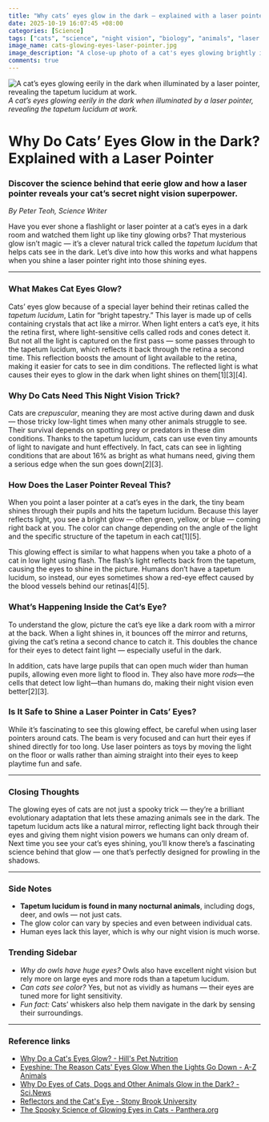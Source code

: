 ```yaml
---
title: "Why cats’ eyes glow in the dark – explained with a laser pointer"
date: 2025-10-19 16:07:45 +08:00
categories: [Science]
tags: ["cats", "science", "night vision", "biology", "animals", "laser pointer"]
image_name: cats-glowing-eyes-laser-pointer.jpg
image_description: "A close-up photo of a cat's eyes glowing brightly in the dark as a green laser pointer beam is directed towards them, showing the reflective tapetum lucidum effect clearly."
comments: true
---
```



![A cat’s eyes glowing eerily in the dark when illuminated by a laser pointer, revealing the tapetum lucidum at work.](/assets/images/cats-glowing-eyes-laser-pointer.jpg)
*A cat’s eyes glowing eerily in the dark when illuminated by a laser pointer, revealing the tapetum lucidum at work.*

<!-- Image Description: A close-up photo of a cat's eyes glowing brightly in the dark as a green laser pointer beam is directed towards them, showing the reflective tapetum lucidum effect clearly. -->


# Why Do Cats’ Eyes Glow in the Dark? Explained with a Laser Pointer

### Discover the science behind that eerie glow and how a laser pointer reveals your cat’s secret night vision superpower.

*By Peter Teoh, Science Writer*

Have you ever shone a flashlight or laser pointer at a cat’s eyes in a dark room and watched them light up like tiny glowing orbs? That mysterious glow isn’t magic — it’s a clever natural trick called the *tapetum lucidum* that helps cats see in the dark. Let’s dive into how this works and what happens when you shine a laser pointer right into those shining eyes.

---

### What Makes Cat Eyes Glow?

Cats’ eyes glow because of a special layer behind their retinas called the *tapetum lucidum*, Latin for “bright tapestry.” This layer is made up of cells containing crystals that act like a mirror. When light enters a cat’s eye, it hits the retina first, where light-sensitive cells called rods and cones detect it. But not all the light is captured on the first pass — some passes through to the tapetum lucidum, which reflects it back through the retina a second time. This reflection boosts the amount of light available to the retina, making it easier for cats to see in dim conditions. The reflected light is what causes their eyes to glow in the dark when light shines on them[1][3][4].

### Why Do Cats Need This Night Vision Trick?

Cats are *crepuscular*, meaning they are most active during dawn and dusk — those tricky low-light times when many other animals struggle to see. Their survival depends on spotting prey or predators in these dim conditions. Thanks to the tapetum lucidum, cats can use even tiny amounts of light to navigate and hunt effectively. In fact, cats can see in lighting conditions that are about 16% as bright as what humans need, giving them a serious edge when the sun goes down[2][3].

### How Does the Laser Pointer Reveal This?

When you point a laser pointer at a cat’s eyes in the dark, the tiny beam shines through their pupils and hits the tapetum lucidum. Because this layer reflects light, you see a bright glow — often green, yellow, or blue — coming right back at you. The color can change depending on the angle of the light and the specific structure of the tapetum in each cat[1][5].

This glowing effect is similar to what happens when you take a photo of a cat in low light using flash. The flash’s light reflects back from the tapetum, causing the eyes to shine in the picture. Humans don’t have a tapetum lucidum, so instead, our eyes sometimes show a red-eye effect caused by the blood vessels behind our retinas[4][5].

### What’s Happening Inside the Cat’s Eye?

To understand the glow, picture the cat’s eye like a dark room with a mirror at the back. When a light shines in, it bounces off the mirror and returns, giving the cat’s retina a second chance to catch it. This doubles the chance for their eyes to detect faint light — especially useful in the dark.

In addition, cats have large pupils that can open much wider than human pupils, allowing even more light to flood in. They also have more *rods*—the cells that detect low light—than humans do, making their night vision even better[2][3].

### Is It Safe to Shine a Laser Pointer in Cats’ Eyes?

While it’s fascinating to see this glowing effect, be careful when using laser pointers around cats. The beam is very focused and can hurt their eyes if shined directly for too long. Use laser pointers as toys by moving the light on the floor or walls rather than aiming straight into their eyes to keep playtime fun and safe.

---

### Closing Thoughts

The glowing eyes of cats are not just a spooky trick — they’re a brilliant evolutionary adaptation that lets these amazing animals see in the dark. The tapetum lucidum acts like a natural mirror, reflecting light back through their eyes and giving them night vision powers we humans can only dream of. Next time you see your cat’s eyes shining, you’ll know there’s a fascinating science behind that glow — one that’s perfectly designed for prowling in the shadows.

---

### Side Notes

- **Tapetum lucidum is found in many nocturnal animals**, including dogs, deer, and owls — not just cats.
- The glow color can vary by species and even between individual cats.
- Human eyes lack this layer, which is why our night vision is much worse.

### Trending Sidebar

- *Why do owls have huge eyes?* Owls also have excellent night vision but rely more on large eyes and more rods than a tapetum lucidum.
- *Can cats see color?* Yes, but not as vividly as humans — their eyes are tuned more for light sensitivity.
- *Fun fact:* Cats’ whiskers also help them navigate in the dark by sensing their surroundings.

---

### Reference links

- [Why Do a Cat's Eyes Glow? - Hill's Pet Nutrition](https://www.hillspet.com/cat-care/behavior-appearance/why-do-cats-eyes-glow)
- [Eyeshine: The Reason Cats' Eyes Glow When the Lights Go Down - A-Z Animals](https://a-z-animals.com/blog/eyeshine-the-reason-cats-eyes-glow-when-the-lights-go-down/)
- [Why Do Eyes of Cats, Dogs and Other Animals Glow in the Dark? - Sci.News](https://www.sci.news/biology/tapetum-lucidum-10711.html)
- [Reflectors and the Cat's Eye - Stony Brook University](https://www.stonybrook.edu/laser/_wise/wise187/2002/reports/kristin/report.html)
- [The Spooky Science of Glowing Eyes in Cats - Panthera.org](https://panthera.org/blog-post/spooky-science-glowing-eyes-cats)

